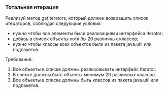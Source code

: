 
### Тотальная итерация

Реализуй метод getIterators, который должен возвращать список итераторов, соблюдая следующие условия:
- нужно чтобы все элементы были реализациями интерфейса Iterator;
- добавь в список объекты хотя бы 20 различных классов;
- нужно чтобы классы всех объектов были из пакета java.util или подпакетов.


Требования:
1.	Все объекты в списке должны реализовывать интерфейс Iterator.
2.	В списке должны быть объекты минимум 20 различных классов.
3.	Все объекты в списке должны быть классов из пакета java.util или подпакетов.


